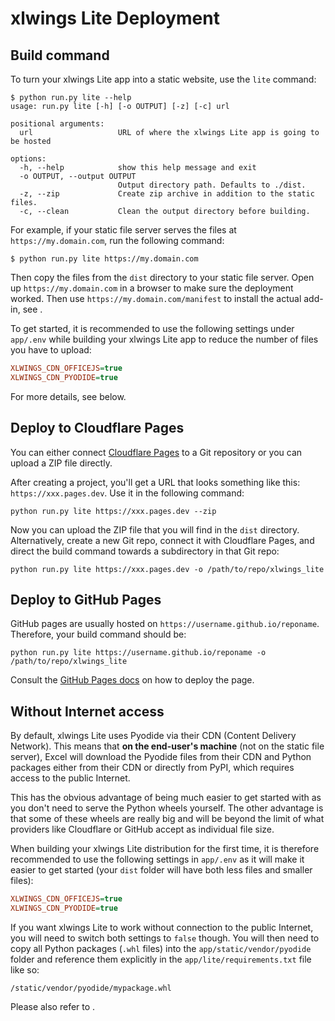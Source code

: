 # xlwings Lite Deployment

## Build command

To turn your xlwings Lite app into a static website, use the `lite` command:

```none
$ python run.py lite --help
usage: run.py lite [-h] [-o OUTPUT] [-z] [-c] url

positional arguments:
  url                   URL of where the xlwings Lite app is going to be hosted

options:
  -h, --help            show this help message and exit
  -o OUTPUT, --output OUTPUT
                        Output directory path. Defaults to ./dist.
  -z, --zip             Create zip archive in addition to the static files.
  -c, --clean           Clean the output directory before building.
```

For example, if your static file server serves the files at `https://my.domain.com`, run the following command:

```none
$ python run.py lite https://my.domain.com
```

Then copy the files from the `dist` directory to your static file server. Open up `https://my.domain.com` in a browser to make sure the deployment worked. Then use `https://my.domain.com/manifest` to install the actual add-in, see [](install_officejs_addin.md).

To get started, it is recommended to use the following settings under `app/.env` while building your xlwings Lite app to reduce the number of files you have to upload:

```ini
XLWINGS_CDN_OFFICEJS=true
XLWINGS_CDN_PYODIDE=true
```

For more details, see [](#without-internet-access) below.

## Deploy to Cloudflare Pages

You can either connect [Cloudflare Pages](https://pages.cloudflare.com/) to a Git repository or you can upload a ZIP file directly.

After creating a project, you'll get a URL that looks something like this: `https://xxx.pages.dev`. Use it in the following command:

```none
python run.py lite https://xxx.pages.dev --zip
```

Now you can upload the ZIP file that you will find in the `dist` directory. Alternatively, create a new Git repo, connect it with Cloudflare Pages, and direct the build command towards a subdirectory in that Git repo:

```none
python run.py lite https://xxx.pages.dev -o /path/to/repo/xlwings_lite
```

## Deploy to GitHub Pages

GitHub pages are usually hosted on `https://username.github.io/reponame`. Therefore, your build command should be:

```none
python run.py lite https://username.github.io/reponame -o /path/to/repo/xlwings_lite
```

Consult the [GitHub Pages docs](https://docs.github.com/en/pages) on how to deploy the page.

## Without Internet access

By default, xlwings Lite uses Pyodide via their CDN (Content Delivery Network). This means that **on the end-user's machine** (not on the static file server), Excel will download the Pyodide files from their CDN and Python packages either from their CDN or directly from PyPI, which requires access to the public Internet.

This has the obvious advantage of being much easier to get started with as you don't need to serve the Python wheels yourself. The other advantage is that some of these wheels are really big and will be beyond the limit of what providers like Cloudflare or GitHub accept as individual file size.

When building your xlwings Lite distribution for the first time, it is therefore recommended to use the following settings in `app/.env` as it will make it easier to get started (your `dist` folder will have both less files and smaller files):

```ini
XLWINGS_CDN_OFFICEJS=true
XLWINGS_CDN_PYODIDE=true
```

If you want xlwings Lite to work without connection to the public Internet, you will need to switch both settings to `false` though. You will then need to copy all Python packages (`.whl` files) into the `app/static/vendor/pyodide` folder and reference them explicitly in the `app/lite/requirements.txt` file like so:

```
/static/vendor/pyodide/mypackage.whl
```

Please also refer to [](lite_development.md#dependencies).
